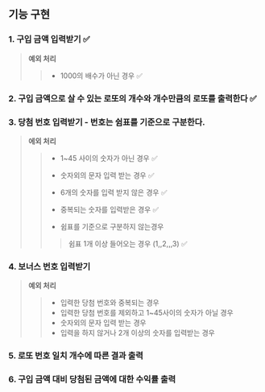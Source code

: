 ## 기능 구현

### 1. 구입 금액 입력받기 ✅

> **예외 처리**
>
> > -   1000의 배수가 아닌 경우 ✅

### 2. 구입 금액으로 살 수 있는 로또의 개수와 개수만큼의 로또를 출력한다 ✅

### 3. 당첨 번호 입력받기 - 번호는 쉼표를 기준으로 구분한다.

> **에외 처리**
>
> > -   1~45 사이의 숫자가 아닌 경우 ✅
> >
> > -   숫자외의 문자 입력 받는 경우 ✅
> >
> > -   6개의 숫자를 입력 받지 않은 경우 ✅
> >
> > -   중복되는 숫자를 입력받은 경우 ✅
> >
> > -   쉼표를 기준으로 구분하지 않는경우
> >
> > > 쉼표 1개 이상 들어오는 경우 (1,,2,,,3) ✅

### 4. 보너스 번호 입력받기

> **예외 처리**
>
> > -   입력한 당첨 번호와 중복되는 경우
> > -   입력한 당첨 번호를 제외하고 1~45사이의 숫자가 아닐 경우
> > -   숫자외의 문자 입력 받는 경우
> > -   입력을 하지 않거나 2개 이상의 숫자를 입력받는 경우

### 5. 로또 번호 일치 개수에 따른 결과 출력

### 6. 구입 금액 대비 당첨된 금액에 대한 수익률 출력
